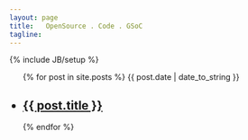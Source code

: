 ```yaml
---
layout: page
title:   OpenSource . Code . GSoC
tagline:
---
```

{% include JB/setup %}

<ul class="posts">
  {% for post in site.posts %}
  <span>{{ post.date | date_to_string }}</span><br>
    <h2><li><a href="{{ BASE_PATH }}{{ post.url }}">{{ post.title }}</a></li></h2>
  {% endfor %}
</ul>



